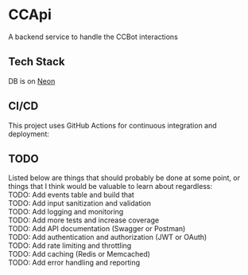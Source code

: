 # CCApi

A backend service to handle the CCBot interactions

## Tech Stack

DB is on [Neon](https://console.neon.tech/app/org-orange-surf-07093034/projects)

## CI/CD

This project uses GitHub Actions for continuous integration and deployment:

## TODO

Listed below are things that should probably be done at some point, or things that I think would be valuable to learn
about regardless:  
TODO: Add events table and build that  
TODO: Add input sanitization and validation  
TODO: Add logging and monitoring  
TODO: Add more tests and increase coverage  
TODO: Add API documentation (Swagger or Postman)  
TODO: Add authentication and authorization (JWT or OAuth)  
TODO: Add rate limiting and throttling  
TODO: Add caching (Redis or Memcached)  
TODO: Add error handling and reporting
